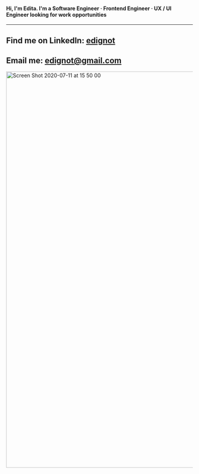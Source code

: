 #### Hi, I'm Edita. I'm a Software Engineer · Frontend Engineer · UX / UI Engineer looking for work opportunities

---
Find me on LinkedIn: [edignot](https://www.linkedin.com/in/edignot/)
---
Email me: edignot@gmail.com
---

<img width="1070" alt="Screen Shot 2020-07-11 at 15 50 00" src="https://user-images.githubusercontent.com/57964291/87234526-f2881b80-c38e-11ea-8a25-9e7f7b2fbbe6.png">
